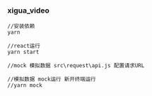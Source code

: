 ### xigua_video

```
//安装依赖
yarn

//react运行
yarn start

//mock 模拟数据 src\request\api.js 配置请求URL

//模拟数据 mock运行 新开终端运行
//yarn mock

```